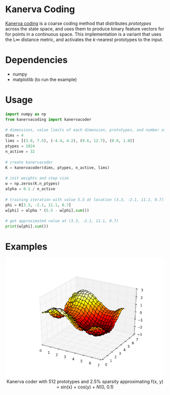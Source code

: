 # Kanerva Coding

[Kanerva coding](http://incompleteideas.net/book/ebook/node88.html#SECTION04234000000000000000) is a coarse coding method that distributes *prototypes*  across the state space, and uses them to produce binary feature vectors for for points in a continuous space. This implementation is a variant that uses the L∞ distance metric, and activates the *k*-nearest prototypes to the input.

# Dependencies

* numpy
* matplotlib (to run the example)

# Usage

```python
import numpy as np
from kanervacoding import kanervacoder

# dimensions, value limits of each dimension, prototypes, and number of active features (k)
dims = 4
lims = [(3.0, 7.5), (-4.4, 4.2), (9.6, 12.7), (0.0, 1.0)]
ptypes = 1024
n_active = 32 

# create kanervacoder
K = kanervacoder(dims, ptypes, n_active, lims)

# init weights and step size
w = np.zeros(K.n_ptypes)
alpha = 0.1 / n_active

# training iteration with value 5.5 at location (3.3, -2.1, 11.1, 0.7)
phi = K[3.3, -2.1, 11.1, 0.7]
w[phi] = alpha * (5.5 - w[phi].sum())

# get approximated value at (3.3, -2.1, 11.1, 0.7)
print(w[phi].sum())
```

# Examples
<p align="center">
  <img src="https://github.com/MeepMoop/kanervacoding/blob/master/examples/kc_sincos.png"><br>
  Kanerva coder with 512 prototypes and 2.5% sparsity approximating f(x, y) = sin(x) + cos(y) + <i>N</i>(0, 0.1)<br><br>
</p>
